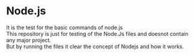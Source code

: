 # Node.js
It is the test for the basic commands of node.js
<br>This repository is just for testing of the Node.Js files and doesnot contain any major project.
<br> But by running the files it clear the concept of Nodejs and how it works.
